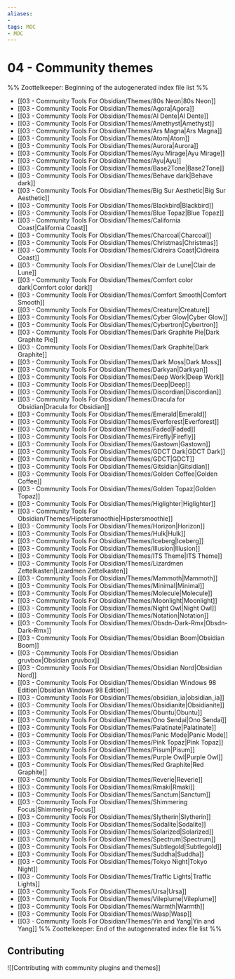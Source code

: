 ```yaml
---
aliases:
- 
tags: MOC
- MOC
---
```


# 04 - Community themes




%% Zoottelkeeper: Beginning of the autogenerated index file list  %%
-  [[03 - Community Tools For Obsidian/Themes/80s Neon|80s Neon]]
-  [[03 - Community Tools For Obsidian/Themes/Agora|Agora]]
-  [[03 - Community Tools For Obsidian/Themes/Al Dente|Al Dente]]
-  [[03 - Community Tools For Obsidian/Themes/Amethyst|Amethyst]]
-  [[03 - Community Tools For Obsidian/Themes/Ars Magna|Ars Magna]]
-  [[03 - Community Tools For Obsidian/Themes/Atom|Atom]]
-  [[03 - Community Tools For Obsidian/Themes/Aurora|Aurora]]
-  [[03 - Community Tools For Obsidian/Themes/Ayu Mirage|Ayu Mirage]]
-  [[03 - Community Tools For Obsidian/Themes/Ayu|Ayu]]
-  [[03 - Community Tools For Obsidian/Themes/Base2Tone|Base2Tone]]
-  [[03 - Community Tools For Obsidian/Themes/Behave dark|Behave dark]]
-  [[03 - Community Tools For Obsidian/Themes/Big Sur Aesthetic|Big Sur Aesthetic]]
-  [[03 - Community Tools For Obsidian/Themes/Blackbird|Blackbird]]
-  [[03 - Community Tools For Obsidian/Themes/Blue Topaz|Blue Topaz]]
-  [[03 - Community Tools For Obsidian/Themes/California Coast|California Coast]]
-  [[03 - Community Tools For Obsidian/Themes/Charcoal|Charcoal]]
-  [[03 - Community Tools For Obsidian/Themes/Christmas|Christmas]]
-  [[03 - Community Tools For Obsidian/Themes/Cidreira Coast|Cidreira Coast]]
-  [[03 - Community Tools For Obsidian/Themes/Clair de Lune|Clair de Lune]]
-  [[03 - Community Tools For Obsidian/Themes/Comfort color dark|Comfort color dark]]
-  [[03 - Community Tools For Obsidian/Themes/Comfort Smooth|Comfort Smooth]]
-  [[03 - Community Tools For Obsidian/Themes/Creature|Creature]]
-  [[03 - Community Tools For Obsidian/Themes/Cyber Glow|Cyber Glow]]
-  [[03 - Community Tools For Obsidian/Themes/Cybertron|Cybertron]]
-  [[03 - Community Tools For Obsidian/Themes/Dark Graphite Pie|Dark Graphite Pie]]
-  [[03 - Community Tools For Obsidian/Themes/Dark Graphite|Dark Graphite]]
-  [[03 - Community Tools For Obsidian/Themes/Dark Moss|Dark Moss]]
-  [[03 - Community Tools For Obsidian/Themes/Darkyan|Darkyan]]
-  [[03 - Community Tools For Obsidian/Themes/Deep Work|Deep Work]]
-  [[03 - Community Tools For Obsidian/Themes/Deep|Deep]]
-  [[03 - Community Tools For Obsidian/Themes/Discordian|Discordian]]
-  [[03 - Community Tools For Obsidian/Themes/Dracula for Obsidian|Dracula for Obsidian]]
-  [[03 - Community Tools For Obsidian/Themes/Emerald|Emerald]]
-  [[03 - Community Tools For Obsidian/Themes/Everforest|Everforest]]
-  [[03 - Community Tools For Obsidian/Themes/Faded|Faded]]
-  [[03 - Community Tools For Obsidian/Themes/Firefly|Firefly]]
-  [[03 - Community Tools For Obsidian/Themes/Gastown|Gastown]]
-  [[03 - Community Tools For Obsidian/Themes/GDCT Dark|GDCT Dark]]
-  [[03 - Community Tools For Obsidian/Themes/GDCT|GDCT]]
-  [[03 - Community Tools For Obsidian/Themes/Gitsidian|Gitsidian]]
-  [[03 - Community Tools For Obsidian/Themes/Golden Coffee|Golden Coffee]]
-  [[03 - Community Tools For Obsidian/Themes/Golden Topaz|Golden Topaz]]
-  [[03 - Community Tools For Obsidian/Themes/Higlighter|Higlighter]]
-  [[03 - Community Tools For Obsidian/Themes/Hipstersmoothie|Hipstersmoothie]]
-  [[03 - Community Tools For Obsidian/Themes/Horizon|Horizon]]
-  [[03 - Community Tools For Obsidian/Themes/Hulk|Hulk]]
-  [[03 - Community Tools For Obsidian/Themes/Iceberg|Iceberg]]
-  [[03 - Community Tools For Obsidian/Themes/Illusion|Illusion]]
-  [[03 - Community Tools For Obsidian/Themes/ITS Theme|ITS Theme]]
-  [[03 - Community Tools For Obsidian/Themes/Lizardmen Zettelkasten|Lizardmen Zettelkasten]]
-  [[03 - Community Tools For Obsidian/Themes/Mammoth|Mammoth]]
-  [[03 - Community Tools For Obsidian/Themes/Minimal|Minimal]]
-  [[03 - Community Tools For Obsidian/Themes/Molecule|Molecule]]
-  [[03 - Community Tools For Obsidian/Themes/Moonlight|Moonlight]]
-  [[03 - Community Tools For Obsidian/Themes/Night Owl|Night Owl]]
-  [[03 - Community Tools For Obsidian/Themes/Notation|Notation]]
-  [[03 - Community Tools For Obsidian/Themes/Obsdn-Dark-Rmx|Obsdn-Dark-Rmx]]
-  [[03 - Community Tools For Obsidian/Themes/Obsidian Boom|Obsidian Boom]]
-  [[03 - Community Tools For Obsidian/Themes/Obsidian gruvbox|Obsidian gruvbox]]
-  [[03 - Community Tools For Obsidian/Themes/Obsidian Nord|Obsidian Nord]]
-  [[03 - Community Tools For Obsidian/Themes/Obsidian Windows 98 Edition|Obsidian Windows 98 Edition]]
-  [[03 - Community Tools For Obsidian/Themes/obsidian_ia|obsidian_ia]]
-  [[03 - Community Tools For Obsidian/Themes/Obsidianite|Obsidianite]]
-  [[03 - Community Tools For Obsidian/Themes/Obuntu|Obuntu]]
-  [[03 - Community Tools For Obsidian/Themes/Ono Sendai|Ono Sendai]]
-  [[03 - Community Tools For Obsidian/Themes/Palatinate|Palatinate]]
-  [[03 - Community Tools For Obsidian/Themes/Panic Mode|Panic Mode]]
-  [[03 - Community Tools For Obsidian/Themes/Pink Topaz|Pink Topaz]]
-  [[03 - Community Tools For Obsidian/Themes/Pisum|Pisum]]
-  [[03 - Community Tools For Obsidian/Themes/Purple Owl|Purple Owl]]
-  [[03 - Community Tools For Obsidian/Themes/Red Graphite|Red Graphite]]
-  [[03 - Community Tools For Obsidian/Themes/Reverie|Reverie]]
-  [[03 - Community Tools For Obsidian/Themes/Rmaki|Rmaki]]
-  [[03 - Community Tools For Obsidian/Themes/Sanctum|Sanctum]]
-  [[03 - Community Tools For Obsidian/Themes/Shimmering Focus|Shimmering Focus]]
-  [[03 - Community Tools For Obsidian/Themes/Slytherin|Slytherin]]
-  [[03 - Community Tools For Obsidian/Themes/Sodalite|Sodalite]]
-  [[03 - Community Tools For Obsidian/Themes/Solarized|Solarized]]
-  [[03 - Community Tools For Obsidian/Themes/Spectrum|Spectrum]]
-  [[03 - Community Tools For Obsidian/Themes/Subtlegold|Subtlegold]]
-  [[03 - Community Tools For Obsidian/Themes/Suddha|Suddha]]
-  [[03 - Community Tools For Obsidian/Themes/Tokyo Night|Tokyo Night]]
-  [[03 - Community Tools For Obsidian/Themes/Traffic Lights|Traffic Lights]]
-  [[03 - Community Tools For Obsidian/Themes/Ursa|Ursa]]
-  [[03 - Community Tools For Obsidian/Themes/Vileplume|Vileplume]]
-  [[03 - Community Tools For Obsidian/Themes/Warmth|Warmth]]
-  [[03 - Community Tools For Obsidian/Themes/Wasp|Wasp]]
-  [[03 - Community Tools For Obsidian/Themes/Yin and Yang|Yin and Yang]]
%% Zoottelkeeper: End of the autogenerated index file list  %%

## Contributing

![[Contributing with community plugins and themes]]
